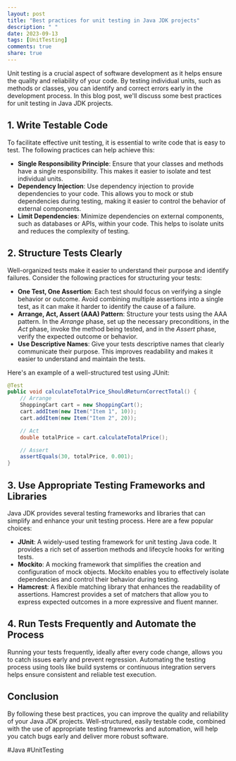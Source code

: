 ```yaml
---
layout: post
title: "Best practices for unit testing in Java JDK projects"
description: " "
date: 2023-09-13
tags: [UnitTesting]
comments: true
share: true
---
```


Unit testing is a crucial aspect of software development as it helps ensure the quality and reliability of your code. By testing individual units, such as methods or classes, you can identify and correct errors early in the development process. In this blog post, we'll discuss some best practices for unit testing in Java JDK projects.

## 1. Write Testable Code

To facilitate effective unit testing, it is essential to write code that is easy to test. The following practices can help achieve this:

- **Single Responsibility Principle**: Ensure that your classes and methods have a single responsibility. This makes it easier to isolate and test individual units.
- **Dependency Injection**: Use dependency injection to provide dependencies to your code. This allows you to mock or stub dependencies during testing, making it easier to control the behavior of external components.
- **Limit Dependencies**: Minimize dependencies on external components, such as databases or APIs, within your code. This helps to isolate units and reduces the complexity of testing.

## 2. Structure Tests Clearly

Well-organized tests make it easier to understand their purpose and identify failures. Consider the following practices for structuring your tests:

- **One Test, One Assertion**: Each test should focus on verifying a single behavior or outcome. Avoid combining multiple assertions into a single test, as it can make it harder to identify the cause of a failure.
- **Arrange, Act, Assert (AAA) Pattern**: Structure your tests using the AAA pattern. In the *Arrange* phase, set up the necessary preconditions, in the *Act* phase, invoke the method being tested, and in the *Assert* phase, verify the expected outcome or behavior.
- **Use Descriptive Names**: Give your tests descriptive names that clearly communicate their purpose. This improves readability and makes it easier to understand and maintain the tests.

Here's an example of a well-structured test using JUnit:

```java
@Test
public void calculateTotalPrice_ShouldReturnCorrectTotal() {
    // Arrange
    ShoppingCart cart = new ShoppingCart();
    cart.addItem(new Item("Item 1", 10));
    cart.addItem(new Item("Item 2", 20));

    // Act
    double totalPrice = cart.calculateTotalPrice();

    // Assert
    assertEquals(30, totalPrice, 0.001);
}
```

## 3. Use Appropriate Testing Frameworks and Libraries

Java JDK provides several testing frameworks and libraries that can simplify and enhance your unit testing process. Here are a few popular choices:

- **JUnit**: A widely-used testing framework for unit testing Java code. It provides a rich set of assertion methods and lifecycle hooks for writing tests.
- **Mockito**: A mocking framework that simplifies the creation and configuration of mock objects. Mockito enables you to effectively isolate dependencies and control their behavior during testing.
- **Hamcrest**: A flexible matching library that enhances the readability of assertions. Hamcrest provides a set of matchers that allow you to express expected outcomes in a more expressive and fluent manner.

## 4. Run Tests Frequently and Automate the Process

Running your tests frequently, ideally after every code change, allows you to catch issues early and prevent regression. Automating the testing process using tools like build systems or continuous integration servers helps ensure consistent and reliable test execution.

## Conclusion

By following these best practices, you can improve the quality and reliability of your Java JDK projects. Well-structured, easily testable code, combined with the use of appropriate testing frameworks and automation, will help you catch bugs early and deliver more robust software.

#Java #UnitTesting
